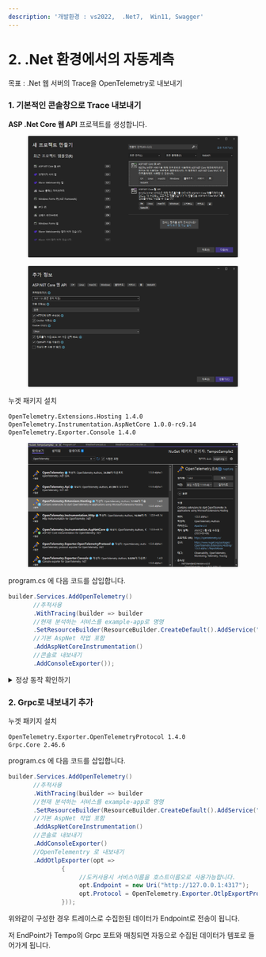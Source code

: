 ```yaml
---
description: '개발환경 : vs2022,  .Net7,  Win11, Swagger'
---
```


# 2. .Net 환경에서의 자동계측

목표 : .Net 웹 서버의 Trace을 OpenTelemetry로 내보내기

### 1. 기본적인 콘솔창으로 Trace 내보내기

**ASP .Net Core 웹 API** 프로젝트를 생성합니다.

<figure><img src="../../.gitbook/assets/image (3).png" alt=""><figcaption></figcaption></figure>

<figure><img src="../../.gitbook/assets/image (2).png" alt=""><figcaption></figcaption></figure>

누겟 패키지 설치

```
OpenTelemetry.Extensions.Hosting 1.4.0
OpenTelemetry.Instrumentation.AspNetCore 1.0.0-rc9.14
OpenTelemetry.Exporter.Console 1.4.0
```

<figure><img src="../../.gitbook/assets/image (1) (1).png" alt=""><figcaption></figcaption></figure>

program.cs 에 다음 코드를 삽입합니다.

```C#
builder.Services.AddOpenTelemetry()
       //추적사용
       .WithTracing(builder => builder
       //현재 분석하는 서비스를 example-app로 명명
       .SetResourceBuilder(ResourceBuilder.CreateDefault().AddService("example-app"))
       //기본 AspNet 작업 포함
       .AddAspNetCoreInstrumentation()
       //콘솔로 내보내기
       .AddConsoleExporter());
```

<details>

<summary>정상 동작 확인하기</summary>

1. 프로젝트를 실행합니다.
2. 서버가 실행된 콘솔창과 웹 브라우저가 열립니다.
3.  Swegger 웹에서 기본적으로 생성된 Get Method를 Execute 합니다.

    <figure><img src="../../.gitbook/assets/K-001.png" alt=""><figcaption></figcaption></figure>
4.  등록한 example-app 이 콘솔창에 service.name 으로 출력됩니다.

    <figure><img src="../../.gitbook/assets/K-002.png" alt=""><figcaption></figcaption></figure>
5. **이것만 보면 잘 알**
6. **5-수 없지만, 어쨌든 제대로 Trace가 되어 출력되고 있습니다.**

</details>



### 2. Grpc로 내보내기 추가

누겟 패키지 설치

```
OpenTelemetry.Exporter.OpenTelemetryProtocol 1.4.0
Grpc.Core 2.46.6
```

program.cs 에 다음 코드를 삽입합니다.

```C#
builder.Services.AddOpenTelemetry()
       //추적사용
       .WithTracing(builder => builder
       //현재 분석하는 서비스를 example-app로 명명
       .SetResourceBuilder(ResourceBuilder.CreateDefault().AddService("example-app"))
       //기본 AspNet 작업 포함
       .AddAspNetCoreInstrumentation()
       //콘솔로 내보내기
       .AddConsoleExporter()
       //OpenTelementry 로 내보내기
       .AddOtlpExporter(opt =>
               {
                    //도커사용시 서비스이름을 호스트이름오로 사용가능합니다. 
                    opt.Endpoint = new Uri("http://127.0.0.1:4317");
                    opt.Protocol = OpenTelemetry.Exporter.OtlpExportProtocol.Grpc;
               }));
```

위와같이 구성한 경우 트레이스로 수집한된 데이터가 Endpoint로 전송이 됩니다.

저 EndPoint가 Tempo의 Grpc 포트와 매칭되면 자동으로 수집된 데이터가 템포로 들어가게 됩니다.
